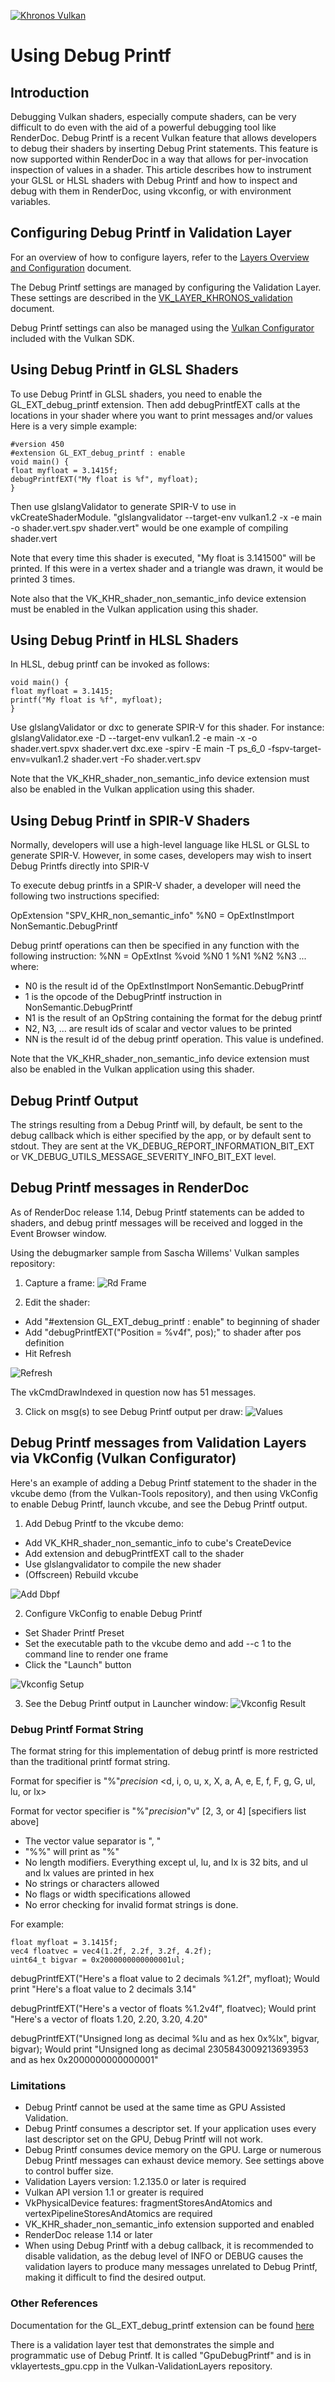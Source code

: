 <!-- markdownlint-disable MD041 -->
<!-- Copyright 2020-2023 LunarG, Inc. -->
<!-- Copyright 2020-2023 Valve Corporation -->
[![Khronos Vulkan][1]][2]

[1]: https://vulkan.lunarg.com/img/Vulkan_100px_Dec16.png "https://www.khronos.org/vulkan/"
[2]: https://www.khronos.org/vulkan/

# Using Debug Printf

## Introduction
Debugging Vulkan shaders, especially compute shaders, can be very difficult to do even with the aid
of a powerful debugging tool like RenderDoc. Debug Printf is a recent Vulkan feature that allows
developers to debug their shaders by inserting Debug Print statements. This feature is now
supported within RenderDoc in a way that allows for per-invocation inspection of values in a shader.
This article describes how to instrument your GLSL or HLSL shaders with Debug Printf and how to
inspect and debug with them in RenderDoc, using vkconfig, or with environment variables.

## Configuring Debug Printf in Validation Layer

For an overview of how to configure layers, refer to the [Layers Overview and Configuration](https://vulkan.lunarg.com/doc/sdk/latest/windows/layer_configuration.html) document.

The Debug Printf settings are managed by configuring the Validation Layer. These settings are described in the
[VK_LAYER_KHRONOS_validation](https://vulkan.lunarg.com/doc/sdk/latest/windows/khronos_validation_layer.html#user-content-layer-details) document.

Debug Printf settings can also be managed using the [Vulkan Configurator](https://vulkan.lunarg.com/doc/sdk/latest/windows/vkconfig.html) included with the Vulkan SDK.

## Using Debug Printf in GLSL Shaders

To use Debug Printf in GLSL shaders, you need to enable the GL_EXT_debug_printf extension.
Then add debugPrintfEXT calls at the locations in your shader where you want to print
messages and/or values
Here is a very simple example:
```
#version 450
#extension GL_EXT_debug_printf : enable
void main() {
float myfloat = 3.1415f;
debugPrintfEXT("My float is %f", myfloat);
}
```
Then use glslangValidator to generate SPIR-V to use in vkCreateShaderModule.
"glslangvalidator --target-env vulkan1.2 -x -e main -o shader.vert.spv shader.vert" would be one
example of compiling shader.vert

Note that every time this shader is executed, "My float is 3.141500" will be printed. If this were
in a vertex shader and a triangle was drawn, it would be printed 3 times.

Note also that the VK_KHR_shader_non_semantic_info device extension must be enabled in
the Vulkan application using this shader.

## Using Debug Printf in HLSL Shaders

In HLSL, debug printf can be invoked as follows:
```
void main() {
float myfloat = 3.1415;
printf("My float is %f", myfloat);
}
```
Use glslangValidator or dxc to generate SPIR-V for this shader.
For instance:
glslangValidator.exe -D --target-env vulkan1.2 -e main -x -o shader.vert.spvx shader.vert
dxc.exe -spirv -E main -T ps_6_0 -fspv-target-env=vulkan1.2 shader.vert -Fo shader.vert.spv

Note that the VK_KHR_shader_non_semantic_info device extension must also be enabled in
the Vulkan application using this shader.

## Using Debug Printf in SPIR-V Shaders

Normally, developers will use a high-level language like HLSL or GLSL to generate SPIR-V.
However, in some cases, developers may wish to insert Debug Printfs directly into SPIR-V

To execute debug printfs in a SPIR-V shader, a developer will need the following two
instructions specified:

OpExtension "SPV_KHR_non_semantic_info"
%N0 = OpExtInstImport NonSemantic.DebugPrintf

Debug printf operations can then be specified in any function with the following instruction:
%NN = OpExtInst %void %N0 1 %N1 %N2 %N3 ...
where:
* N0 is the result id of the OpExtInstImport NonSemantic.DebugPrintf
* 1 is the opcode of the DebugPrintf instruction in NonSemantic.DebugPrintf
* N1 is the result of an OpString containing the format for the debug printf
* N2, N3, ... are result ids of scalar and vector values to be printed
* NN is the result id of the debug printf operation. This value is undefined.

Note that the VK_KHR_shader_non_semantic_info device extension must also be enabled in
the Vulkan application using this shader.

## Debug Printf Output
The strings resulting from a Debug Printf will, by default, be sent to the debug callback
which is either specified by the app, or by default sent to stdout.
They are sent at the VK_DEBUG_REPORT_INFORMATION_BIT_EXT or VK_DEBUG_UTILS_MESSAGE_SEVERITY_INFO_BIT_EXT
level.

## Debug Printf messages in RenderDoc

As of RenderDoc release 1.14, Debug Printf statements can be added to shaders, and debug
printf messages will be received and logged in the Event Browser window.

Using the debugmarker sample from Sascha Willems' Vulkan samples repository:

1. Capture a frame:
![Rd Frame](images/rd_frame.png)

2. Edit the shader:
- Add "#extension GL_EXT_debug_printf : enable" to beginning of shader
- Add "debugPrintfEXT("Position = %v4f", pos);" to shader after pos definition
- Hit Refresh

![Refresh](images/refresh.png)

The vkCmdDrawIndexed in question now has 51 messages.

3. Click on msg(s) to see Debug Printf output per draw:
![Values](images/values.png)

## Debug Printf messages from Validation Layers via VkConfig (Vulkan Configurator)

Here's an example of adding a Debug Printf statement to the shader in the vkcube demo (from
the Vulkan-Tools repository), and then using VkConfig to enable Debug Printf, launch vkcube,
and see the Debug Printf output.
1. Add Debug Printf to the vkcube demo:
 - Add VK_KHR_shader_non_semantic_info to cube's CreateDevice
 - Add extension and debugPrintfEXT call to the shader
 - Use glslangvalidator to compile the new shader
 - (Offscreen) Rebuild vkcube

![Add Dbpf](images/add_dbpf.png)

2. Configure VkConfig to enable Debug Printf
 - Set Shader Printf Preset
 - Set the executable path to the vkcube demo and add --c 1 to the command line to render one frame
 - Click the "Launch" button

![Vkconfig Setup](images/vkconfig_setup.png)

3. See the Debug Printf output in Launcher window:
![Vkconfig Result](images/vkconfig_result.png)

### Debug Printf Format String

The format string for this implementation of debug printf is more restricted than the traditional printf format string.

Format for specifier is "%"*precision* <d, i, o, u, x, X, a, A, e, E, f, F, g, G, ul, lu, or lx>

Format for vector specifier is "%"*precision*"v" [2, 3, or 4] [specifiers list above]

- The vector value separator is ", "
- "%%" will print as "%"
- No length modifiers.  Everything except ul, lu, and lx is 32 bits, and ul and lx values are printed in hex
- No strings or characters allowed
- No flags or width specifications allowed
- No error checking for invalid format strings is done.

For example:
```
float myfloat = 3.1415f;
vec4 floatvec = vec4(1.2f, 2.2f, 3.2f, 4.2f);
uint64_t bigvar = 0x2000000000000001ul;
```
debugPrintfEXT("Here's a float value to 2 decimals %1.2f", myfloat);
Would print "Here's a float value to 2 decimals 3.14"

debugPrintfEXT("Here's a vector of floats %1.2v4f", floatvec);
Would print "Here's a vector of floats 1.20, 2.20, 3.20, 4.20"

debugPrintfEXT("Unsigned long as decimal %lu and as hex 0x%lx", bigvar, bigvar);
Would print "Unsigned long as decimal 2305843009213693953 and as hex 0x2000000000000001"

### Limitations
* Debug Printf cannot be used at the same time as GPU Assisted Validation.
* Debug Printf consumes a descriptor set. If your application uses every last
descriptor set on the GPU, Debug Printf will not work.
* Debug Printf consumes device memory on the GPU. Large or numerous Debug Printf 
messages can exhaust device memory. See settings above to control
buffer size.
* Validation Layers version: 1.2.135.0 or later is required
* Vulkan API version 1.1 or greater is required
* VkPhysicalDevice features: fragmentStoresAndAtomics and vertexPipelineStoresAndAtomics
are required
* VK_KHR_shader_non_semantic_info extension supported and enabled
* RenderDoc release 1.14 or later
* When using Debug Printf with a debug callback, it is recommended to disable validation,
as the debug level of INFO or DEBUG causes the validation layers to produce many messages
unrelated to Debug Printf, making it difficult to find the desired output.

### Other References
Documentation for the GL_EXT_debug_printf extension can be found
[here](https://github.com/KhronosGroup/GLSL/blob/main/extensions/ext/GLSL_EXT_debug_printf.txt)

There is a validation layer test that demonstrates the simple and programmatic use of Debug
Printf. It is called "GpuDebugPrintf" and is in vklayertests_gpu.cpp in the
Vulkan-ValidationLayers repository.

